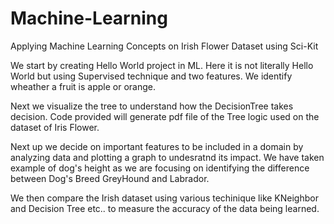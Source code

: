# Machine-Learning
Applying Machine Learning Concepts on Irish Flower Dataset using Sci-Kit


We start by creating Hello World project in ML. Here it is not literally Hello World but using Supervised technique and two features. We identify wheather a fruit is apple or orange.

Next we visualize the tree to understand how the DecisionTree takes decision. Code provided will generate pdf file of the Tree logic used on the dataset of Iris Flower.

Next up we decide on important features to be included in a domain by analyzing data and plotting a graph to undesratnd its impact. We have taken example of dog's height as we are focusing on identifying the difference between Dog's Breed GreyHound and Labrador.

We then compare the Irish dataset using various techinique like KNeighbor and Decision Tree etc.. to measure the accuracy of the data being learned.

